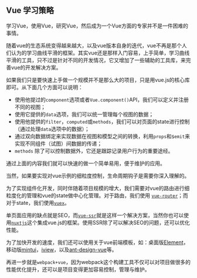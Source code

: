 ## Vue 学习策略

学习Vue，使用Vue，研究Vue，然后成为一个Vue方面的专家并不是一件困难的事情。

随着vue的生态系统变得越来越大，以及vue版本自身的迭代，vue不再是那个人们认为的学习曲线平滑的框架。其实vue还是那样入门容易，上手简单，学习曲线平滑的工具，只不过是针对不同的开发情况，它又增加了一些辅助的工具库，来完善vue的开发解决方案。

如果我们只是要快速上手做一个规模并不是那么大的项目，只是用vue.js的核心库即可。从下面几个方面可以说明：

* 使用他提过的`component`选项或者`Vue.component()`API，我们可以定义并注册不同的视图；
* 使用它提供的`data`选项，我们可以统一管理每个视图的数据；
* 使用他提供的`filter`，`computed`或`methods`，我们可以对页面的state进行控制（通过处理`data`选项中的数据）；
* 通过双向数据绑定来实现数据在视图和模型之间的转换，利用`props`和`$emit`来实现不同组件（试图）间数据的传递；
* `methods` 除了可以控制数据外，它还是跟踪记录用户行为的重要途经。

通过上面的内容我们就可以快速的做一个简单易用，便于维护的应用。

当然，如果要实现对vue示例的细粒度控制，生命周期钩子是需要你深入理解的。

为了实现组件化开发，同时伴随着项目规模的增大，我们需要对vue的路由进行细粒度化的管理和vue的state做中心化管理。对于路由，我们使用 [`vue-router`](https://router.vuejs.org/)；而对于state，我们使用[`vuex`](https://vuex.vuejs.org/)。

单页面应用的缺点就是SEO，而[`vue-ssr`](https://ssr.vuejs.org/)就是这样一个解决方案，当然你也可以使用[`nuxtjs`](https://nuxtjs.org)这个集成vue.js的框架。使用SSR除了可以解决SEO的问题，还可以优化性能。

为了加快开发的速度，我们还可以使用关于vue前端模板，如：桌面版[Element](https://element.eleme.io/)，移动版[mintui](http://mint-ui.github.io/#!/en)，[iview](https://www.iviewui.com/)，以及[ant-design-vue](https://github.com/vueComponent/ant-design-vue)等。

再进一步就是`webpack+vue`，因为webpack这个构建工具不仅可以对项目做很多的性能优化提升，还可以是项目变得更加容易控制，管理与维护。
